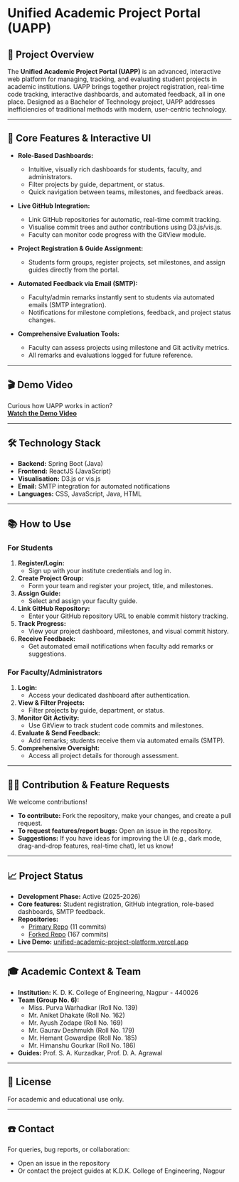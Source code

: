 # Unified Academic Project Portal (UAPP)

## 🚀 Project Overview

The **Unified Academic Project Portal (UAPP)** is an advanced, interactive web platform for managing, tracking, and evaluating student projects in academic institutions. UAPP brings together project registration, real-time code tracking, interactive dashboards, and automated feedback, all in one place. Designed as a Bachelor of Technology project, UAPP addresses inefficiencies of traditional methods with modern, user-centric technology.

---

## 🧩 Core Features & Interactive UI

- **Role-Based Dashboards:**  
  - Intuitive, visually rich dashboards for students, faculty, and administrators.
  - Filter projects by guide, department, or status.
  - Quick navigation between teams, milestones, and feedback areas.

- **Live GitHub Integration:**  
  - Link GitHub repositories for automatic, real-time commit tracking.
  - Visualise commit trees and author contributions using D3.js/vis.js.
  - Faculty can monitor code progress with the GitView module.

- **Project Registration & Guide Assignment:**  
  - Students form groups, register projects, set milestones, and assign guides directly from the portal.

- **Automated Feedback via Email (SMTP):**  
  - Faculty/admin remarks instantly sent to students via automated emails (SMTP integration).
  - Notifications for milestone completions, feedback, and project status changes.

- **Comprehensive Evaluation Tools:**  
  - Faculty can assess projects using milestone and Git activity metrics.
  - All remarks and evaluations logged for future reference.

---

## 🎬 Demo Video

Curious how UAPP works in action?  
**[Watch the Demo Video](https://drive.google.com/file/d/1zuIcs4V5ftcPJ5lbm2pIuyin6V0DXTA5/view?usp=sharing)** 

---

## 🛠️ Technology Stack

- **Backend:** Spring Boot (Java)
- **Frontend:** ReactJS (JavaScript)
- **Visualisation:** D3.js or vis.js
- **Email:** SMTP integration for automated notifications
- **Languages:** CSS, JavaScript, Java, HTML

---

## 📚 How to Use

### For Students

1. **Register/Login:**  
   - Sign up with your institute credentials and log in.
2. **Create Project Group:**  
   - Form your team and register your project, title, and milestones.
3. **Assign Guide:**  
   - Select and assign your faculty guide.
4. **Link GitHub Repository:**  
   - Enter your GitHub repository URL to enable commit history tracking.
5. **Track Progress:**  
   - View your project dashboard, milestones, and visual commit history.
6. **Receive Feedback:**  
   - Get automated email notifications when faculty add remarks or suggestions.

### For Faculty/Administrators

1. **Login:**  
   - Access your dedicated dashboard after authentication.
2. **View & Filter Projects:**  
   - Filter projects by guide, department, or status.
3. **Monitor Git Activity:**  
   - Use GitView to track student code commits and milestones.
4. **Evaluate & Send Feedback:**  
   - Add remarks; students receive them via automated emails (SMTP).
5. **Comprehensive Oversight:**  
   - Access all project details for thorough assessment.

---

## 👨‍💻 Contribution & Feature Requests

We welcome contributions!  
- **To contribute:** Fork the repository, make your changes, and create a pull request.
- **To request features/report bugs:** Open an issue in the repository.
- **Suggestions:** If you have ideas for improving the UI (e.g., dark mode, drag-and-drop features, real-time chat), let us know!

---

## 📈 Project Status

- **Development Phase:** Active (2025-2026)
- **Core features:** Student registration, GitHub integration, role-based dashboards, SMTP feedback.
- **Repositories:**
  - [Primary Repo](https://github.com/AniketDhakate007/Unified-Academic-Project-Platform) (11 commits)
  - [Forked Repo](https://github.com/hemantgowardipe/Unified-Academic-Project-Platform) (167 commits)
- **Live Demo:** [unified-academic-project-platform.vercel.app](https://unified-academic-project-platform.vercel.app)

---

## 🎓 Academic Context & Team

- **Institution:** K. D. K. College of Engineering, Nagpur - 440026
- **Team (Group No. 6):**  
  - Miss. Purva Warhadkar (Roll No. 139)  
  - Mr. Aniket Dhakate (Roll No. 162)  
  - Mr. Ayush Zodape (Roll No. 169)  
  - Mr. Gaurav Deshmukh (Roll No. 179)  
  - Mr. Hemant Gowardipe (Roll No. 185)  
  - Mr. Himanshu Gourkar (Roll No. 186)
- **Guides:** Prof. S. A. Kurzadkar, Prof. D. A. Agrawal

---

## 📄 License

For academic and educational use only.

---

## ☎️ Contact

For queries, bug reports, or collaboration:  
- Open an issue in the repository  
- Or contact the project guides at K.D.K. College of Engineering, Nagpur
